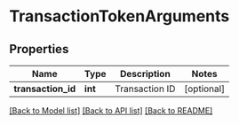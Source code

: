# TransactionTokenArguments

## Properties
Name | Type | Description | Notes
------------ | ------------- | ------------- | -------------
**transaction_id** | **int** | Transaction ID | [optional] 

[[Back to Model list]](../README.md#documentation-for-models) [[Back to API list]](../README.md#documentation-for-api-endpoints) [[Back to README]](../README.md)


